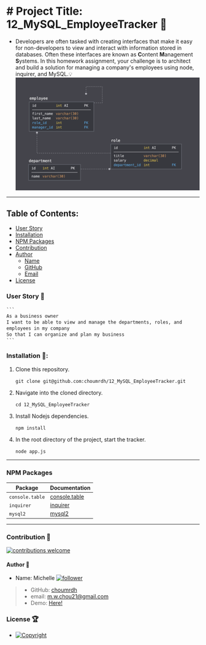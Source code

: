 #  # Project Title: 12_MySQL_EmployeeTracker :raised_hands:
  - Developers are often tasked with creating interfaces that make it easy for non-developers to view and interact with information stored in databases. Often these interfaces are known as **C**ontent **M**anagement **S**ystems. In this homework assignment, your challenge is to architect and build a solution for managing a company's employees using node, inquirer, and MySQL.:bulb: 
    [![Database Schema](Assets/schema.png)](https://drive.google.com/file/d/1ZkDfEeV84VC511b6PM2_woMMhSZrz-eL/view)
  ---
  ## Table of Contents:
  - [User Story](#user-story-speech_balloon)
  - [Installation](#installation-floppy_disk)
  - [NPM Packages](#npm-packages)
  - [Contribution](#contribution-handshake)
  - [Author](#author-bust_in_silhouette)
    - [Name](#author-bust_in_silhouette)
    - [GitHub](#author-bust_in_silhouette)
    - [Email](#author-bust_in_silhouette)
  - [License](#license-trophy)
  
  ### User Story :speech_balloon:
    ```
    As a business owner
    I want to be able to view and manage the departments, roles, and employees in my company
    So that I can organize and plan my business
    ```
  
  ###  Installation :floppy_disk::
1. Clone this repository.

    ```
    git clone git@github.com:choumrdh/12_MySQL_EmployeeTracker.git
    ```
1. Navigate into the cloned directory.
    ```
    cd 12_MySQL_EmployeeTracker
    ```
1. Install Nodejs dependencies.
    ```
    npm install
    ```
1. In the root directory of the project, start the tracker.
    ```
    node app.js
    ```
---
    
### NPM Packages
| Package | Documentation |
| ----------- | ----------- |
| `console.table` | [console.table](https://www.npmjs.com/package/console.table) |
| `inquirer` | [inquirer](https://www.npmjs.com/package/inquirer) |
| `mysql2` | [mysql2](https://www.npmjs.com/package/mysql2) |

---

 ### Contribution :handshake: 
 
 [![contributions welcome](https://img.shields.io/badge/contributions-welcome-brightgreen.svg?style=flat)](https://github.com/choumrdh/12_MySQL_EmployeeTracker/issues)
  
  
  #### 	Author :bust_in_silhouette:
   - Name: Michelle [![follower](https://img.shields.io/github/followers/choumrdh?label=follower&style=social)](https://github.com/choumrdh?tab=followers)
  
  > - GitHub: [choumrdh](https://github.com/choumrdh)
  > - email: m.w.chou21@gmail.com
  > - Demo: [Here!](https://drive.google.com/file/d/1ZkDfEeV84VC511b6PM2_woMMhSZrz-eL/view)
  
 ### License :trophy:
   - [![Copyright](https://img.shields.io/badge/Copyright-Michelle-blue)](https://github.com/choumrdh)
  
